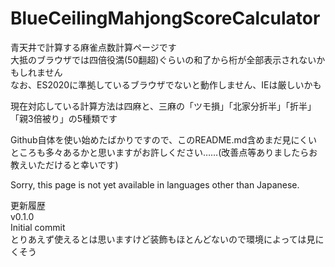 # BlueCeilingMahjongScoreCalculator
青天井で計算する麻雀点数計算ページです<br>
大抵のブラウザでは四倍役満(50翻超)ぐらいの和了から桁が全部表示されないかもしれません<br>
なお、ES2020に準拠しているブラウザでないと動作しません、IEは厳しいかも

現在対応している計算方法は四麻と、三麻の「ツモ損」「北家分折半」「折半」「親3倍被り」の5種類です

Github自体を使い始めたばかりですので、このREADME.md含めまだ見にくいところも多々あるかと思いますがお許しください……(改善点等ありましたらお教えいただけると幸いです)

Sorry, this page is not yet available in languages other than Japanese.

更新履歴<br>
v0.1.0<br>
Initial commit<br>
とりあえず使えるとは思いますけど装飾もほとんどないので環境によっては見にくそう<br>
